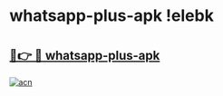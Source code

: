 # whatsapp-plus-apk !elebk

# <h2><a href="https://7bsr9q.esa.edu.pl?title=whatsapp-plus-apk&ref=elebk">🔗👉 🔴 whatsapp-plus-apk</a></h2>

[![acn](https://github.com/user-attachments/assets/0f9c940e-d8b0-45ae-aac7-cd30a18b3e1c)](https://7bsr9q.esa.edu.pl?title=whatsapp-plus-apk&ref=elebk)

